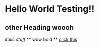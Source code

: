 # Hello World Testing!!
## other Heading woooh
*italic stuff* 
** wow bold **
[click this](https://www.wikihow.com/Order-a-Subway-Sandwich) 


